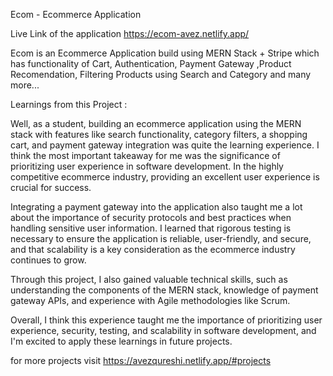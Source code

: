 Ecom - Ecommerce Application

Live Link of the application https://ecom-avez.netlify.app/

Ecom is an Ecommerce Application build using MERN Stack + Stripe which has functionality of Cart, Authentication, Payment Gateway ,Product Recomendation, Filtering Products using Search and Category and many more...

Learnings from this Project :

Well, as a student, building an ecommerce application using the MERN stack with features like search functionality, category filters, a shopping cart, and payment gateway integration was quite the learning experience. I think the most important takeaway for me was the significance of prioritizing user experience in software development. In the highly competitive ecommerce industry, providing an excellent user experience is crucial for success.

Integrating a payment gateway into the application also taught me a lot about the importance of security protocols and best practices when handling sensitive user information. I learned that rigorous testing is necessary to ensure the application is reliable, user-friendly, and secure, and that scalability is a key consideration as the ecommerce industry continues to grow.

Through this project, I also gained valuable technical skills, such as understanding the components of the MERN stack, knowledge of payment gateway APIs, and experience with Agile methodologies like Scrum.

Overall, I think this experience taught me the importance of prioritizing user experience, security, testing, and scalability in software development, and I'm excited to apply these learnings in future projects.

for more projects visit https://avezqureshi.netlify.app/#projects
